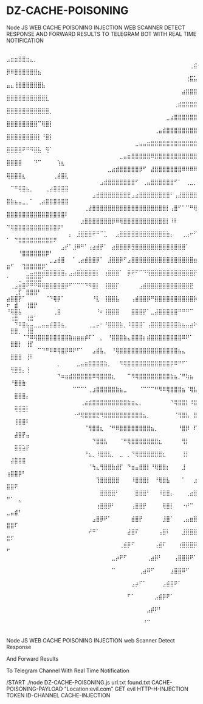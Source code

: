 # DZ-CACHE-POISONING
Node JS WEB CACHE POISONING INJECTION WEB SCANNER DETECT RESPONSE AND FORWARD RESULTS TO TELEGRAM BOT WITH REAL TIME NOTIFICATION

⠀⠀⠀⠀⠀⠀⠀⠀⠀⠀⠀⠀⠀⠀⠀⠀⠀⠀⠀⠀⠀⠀⠀⠀⠀⠀⠀⠀⠀⠀⠀⠀⠀⠀⠀⠀⠀⠀⠀⠀⠀⠀⠀⠀⠀⠀⠀⠀⠀⣠⣶⣶⣿⣿⣶⣄⡀⠀⠀⠀⠀⠀⠀⠀⠀ ⠀⠀⠀⠀⠀⠀⠀⠀⠀⠀⠀⠀⠀⠀⠀⠀⠀⠀⠀⠀⠀⠀⠀⠀⠀⠀⠀⠀⠀⠀⠀⠀⠀⠀⠀⠀⠀⠀⠀⠀⠀⠀⠀⠀⠀⠀⠀⢀⣾⡿⠿⣿⣿⣿⣿⣿⣿⣦⠀⠀⠀⠀⠀⠀⠀ ⠀⠀⠀⠀⠀⠀⠀⠀⠀⠀⠀⠀⠀⠀⠀⠀⠀⠀⠀⠀⠀⠀⠀⠀⠀⠀⠀⠀⠀⠀⠀⠀⠀⠀⠀⠀⠀⠀⠀⠀⠀⠀⠀⠀⠀⠀⢐⣯⣥⣤⣄⢸⣿⣿⣿⣿⣿⣿⣧⠀⠀⠀⠀⠀⠀ ⠀⠀⠀⠀⠀⠀⠀⠀⠀⠀⠀⠀⠀⠀⠀⠀⠀⠀⠀⠀⠀⠀⠀⠀⠀⠀⠀⠀⠀⠀⠀⠀⠀⠀⠀⠀⠀⠀⠀⠀⠀⠀⠀⠀⠀⣴⣿⣿⣿⣿⣿⣿⣿⣿⣿⣿⣿⣿⣿⣇⠀⠀⠀⠀⠀ ⠀⠀⠀⠀⠀⠀⠀⠀⠀⠀⠀⠀⠀⠀⠀⠀⠀⠀⠀⠀⠀⠀⠀⠀⠀⠀⠀⠀⠀⠀⠀⠀⠀⠀⠀⠀⠀⠀⠀⠀⠀⠀⠀⢀⣾⣿⣿⣿⣿⣿⣿⣿⣿⣿⣿⣿⣿⣿⣿⣿⡀⠀⠀⠀⠀ ⠀⠀⠀⠀⠀⠀⠀⠀⠀⠀⠀⠀⠀⠀⠀⠀⠀⠀⠀⠀⠀⠀⠀⠀⠀⠀⠀⠀⠀⠀⠀⠀⠀⠀⠀⠀⠀⠀⠀⠀⠀⣀⣴⣿⣿⣿⣿⣿⣿⣿⣿⣿⣿⣿⣿⣿⣿⠉⢿⣿⡇⠀⠀⠀⠀ ⠀⠀⠀⠀⠀⠀⠀⠀⠀⠀⠀⠀⠀⠀⠀⠀⠀⠀⠀⠀⠀⠀⠀⠀⠀⠀⠀⠀⠀⠀⠀⠀⠀⠀⠀⠀⠀⠀⢀⣤⣾⣿⣿⣿⣿⣿⣿⣿⣿⣿⣿⣿⣿⣿⣿⣿⣿⡇⠘⣿⡇⠀⠀⠀⠀ ⠀⠀⠀⠀⠀⠀⠀⠀⠀⠀⠀⠀⠀⠀⠀⠀⠀⠀⠀⠀⠀⠀⠀⠀⠀⠀⠀⠀⠀⠀⠀⠀⠀⣀⣤⣤⣶⣿⣿⣿⣿⣿⣿⣿⣿⣿⣿⣿⣿⣿⣿⣿⣿⠟⠛⠻⣿⣧⠀⢻⠁⠀⠀⠀⠀ ⠀⠀⠀⠀⠀⠀⠀⠀⠀⠀⠀⠀⠀⠀⠀⠀⠀⠀⠀⠀⠀⠀⠀⠀⠀⠀⠀⠀⠀⣀⣤⣶⣿⣿⣿⣿⣿⠿⣿⣿⣿⣿⣿⣿⣿⣿⣿⣿⣿⣿⣿⣿⣿⠀⠀⠀⠙⠉⠀⠀⠀⠀⢱⣆⠀ ⠀⠀⠀⠀⠀⠀⠀⠀⠀⠀⠀⠀⠀⠀⠀⠀⠀⠀⠀⠀⠀⠀⠀⠀⠀⠀⣀⣴⣾⣿⣿⣿⣿⣿⡿⠋⠀⣼⣿⣿⣿⣿⣿⣿⣿⠿⠿⠿⠿⢿⣿⣿⣿⣆⠀⠀⠀⠀⠀⠀⠀⢀⣾⣿⣇ ⠀⠀⠀⠀⠀⠀⠀⠀⠀⠀⠀⠀⠀⠀⠀⠀⠀⠀⠀⠀⠀⠀⠀⠀⣠⣾⣿⣿⣿⣿⣿⣿⣿⠋⠀⢀⣤⣿⣿⣿⣿⣿⣿⠋⠁⠀⢀⣀⡀⠀⠉⠛⢿⣿⣦⡀⠀⠀⠀⢀⣴⣿⣿⣿⣿ ⠀⠀⠀⠀⠀⠀⠀⠀⠀⠀⠀⠀⠀⠀⠀⠀⠀⠀⠀⠀⠀⠀⣠⣾⣿⣿⣿⣿⣿⣿⣿⣟⣠⣴⣿⣿⣿⣿⣿⣿⣿⣿⠃⢠⣼⣿⣿⣿⣿⣿⣷⣦⣤⣀⡀⠁⠀⢀⣴⣿⣿⣿⣿⣿⣿ ⠀⠀⠀⠀⠀⠀⠀⠀⠀⠀⠀⠀⠀⠀⠀⠀⠀⠀⠀⠀⢀⣼⣿⣿⣿⣿⣿⣿⣿⣿⣿⣿⣿⣿⣿⣿⣿⣿⣿⣿⣿⡇⢠⣿⠋⠁⠉⠛⢿⣿⣿⣿⣿⣿⣿⣿⣿⣿⣿⣿⣿⣿⣿⣿⠇ ⠀⠀⠀⠀⠀⠀⠀⠀⠀⠀⠀⠀⠀⠀⠀⠀⠀⠀⠀⣰⣿⣿⣿⣿⣿⣿⣿⡿⠿⢿⣿⣿⣿⣿⣿⣿⣿⣿⣿⣿⣿⡇⠸⠇⠀⠀⠀⠀⠀⠙⢿⣿⣿⣿⣿⣿⣿⣿⣿⣿⣿⣿⡿⠃⠀ ⠀⠀⠀⠀⠀⠀⠀⠀⠀⠀⠀⠀⠀⠀⠀⠀⡄⠀⣸⣿⣿⣿⠟⠛⠉⣁⠀⠀⣠⣿⣿⣿⣿⣿⣿⣿⣿⣿⣿⣿⣿⣷⡄⠀⠀⢀⣠⠖⠋⠁⠀⠙⣿⣿⣿⣿⣿⣿⣿⣿⣿⠟⠀⠀⠀ ⠀⠀⠀⠀⠀⠀⠀⠀⠀⠀⠀⠀⠀⠀⣠⡞⠁⣸⠿⠛⠁⢠⣴⣾⡟⠁⠀⣴⣿⣿⣿⡿⣻⣿⣿⣿⣿⣿⣿⣿⣿⣿⣿⣿⣿⣿⠁⠀⠀⠀⠀⠀⠘⣿⣿⣿⣿⣿⣿⡿⠃⠀⠀⠀⠀ ⠀⠀⠀⠀⠀⠀⠀⠀⠀⠀⠀⣀⣠⣾⣿⠀⠀⠁⢀⣴⣾⣿⣿⡿⠁⠀⣸⣿⣿⡿⠋⣠⣿⣿⣿⣿⣿⣿⣿⣿⣿⣿⣿⣿⣿⣿⣿⣿⣶⣶⠋⠀⠀⢹⣿⣿⣿⣿⡿⠁⠀⠀⠀⠀⠀ ⠀⠀⠀⠀⠀⣀⣤⣶⣶⣾⣿⣿⣿⣿⣿⡄⣠⣴⣿⣿⣿⣿⣿⡇⠀⢰⣿⣿⣿⠁⠀⡿⠟⠋⠉⠙⢻⣿⣿⣿⣿⣿⣿⣿⣿⣿⣿⣿⡟⠁⠀⠀⣀⠀⣿⣿⣿⣿⠁⠀⠀⠀⠀⠀⠀ ⠀⢀⣠⣶⣿⠟⠛⠛⠿⢿⣿⣿⣿⣿⣿⡿⠋⠉⠉⠉⠙⠻⣿⡇⠀⢸⣿⣿⡏⠀⠀⠀⠀⠀⣠⣾⣿⣿⣿⣿⣿⣿⣿⣿⣿⣿⣿⣟⠀⠀⠀⢀⡏⠀⣿⣿⣿⠃⠀⠀⠀⠀⠀⠀⠀ ⣴⣿⣿⡟⠁⠀⠀⠀⠀⠀⠈⠙⢿⡿⠁⠀⠀⠀⠀⠀⠀⠀⠘⣇⠀⢸⣿⣿⣧⠀⠀⠀⢠⣾⣿⣿⡿⠛⣿⣿⣿⣿⣿⣿⣿⣿⣿⣿⡷⠖⠀⣾⠀⠀⢸⣿⡟⠀⠀⠀⠀⠀⠀⠀⠀ ⠘⢿⣿⣧⠀⠀⠀⠀⠀⠀⠀⠀⢀⣿⠀⠀⠀⠀⠀⠀⠀⠀⠀⠘⠆⢸⣿⣿⣿⠀⠀⠀⣿⣿⣿⡟⠁⣀⣼⣿⣿⣿⣿⣿⠛⠛⠛⠉⠀⠀⢰⣿⠀⠀⢸⣿⠁⠀⠀⠀⠀⠀⠀⠀⠀ ⠀⠀⠙⠿⣿⣦⣤⣀⣀⣤⣤⣾⣿⣿⣦⡀⠀⠀⠀⠀⠀⢀⣀⡤⠂⠘⣿⣿⣿⣷⡀⠸⣿⣿⣿⠁⢠⣿⣿⣿⣿⣿⣿⣿⣷⣦⣤⣴⠗⠀⣿⣿⡀⠀⢸⣿⠀⠀⠀⠀⠀⠀⠀⠀⠀ ⠀⠀⠀⠀⠈⠙⠿⢿⣿⣿⣿⣿⣿⣿⣿⣿⣷⣶⣶⣶⡾⠏⠁⠀⡀⠀⠘⣿⣿⣿⣷⣄⣿⣿⣿⡆⣾⣿⣿⣿⣿⣿⣿⣿⣿⠿⠟⠁⠀⠀⣿⣿⡇⠀⢸⡏⠀⠀⠀⠀⠀⠀⠀⠀⠀ ⠀⠀⠀⠀⠀⠀⠀⠀⠉⠙⠛⠿⠿⢿⣿⡿⠿⠟⠋⠁⠀⠀⣠⣾⣧⡀⠀⠘⢿⣿⣿⣿⣿⣿⣿⣿⣿⣿⣿⣿⣿⣿⣿⣿⣦⣄⠀⠀⠀⠀⣿⣿⣿⠀⢸⠇⠀⠀⠀⠀⠀⠀⠀⠀⠀ ⠀⠀⠀⠀⠀⠀⠀⠀⠀⠀⠀⠀⠀⡀⠀⠀⠀⠀⣀⣤⣶⣿⣿⣿⣿⣷⡀⠀⠀⠻⢿⣿⣿⣿⣿⣿⣿⣿⣿⣿⣿⣿⡿⠿⠛⠋⠁⠀⠀⠀⢻⣿⣿⡄⢸⠀⠀⠀⠀⠀⠀⠀⠀⠀⠀ ⠀⠀⠀⠀⠀⠀⠀⠀⠀⠀⠀⠀⠀⠙⠶⣶⣾⣿⣿⣿⣿⣿⠿⢿⣿⣿⣿⣆⠀⠀⠀⠉⠻⢿⣿⣿⣿⣿⣿⣿⣿⣿⣷⣦⡈⠛⢷⣦⠀⠀⠘⣿⣿⣷⠀⠀⠀⠀⠀⠀⠀⠀⠀⠀⠀ ⠀⠀⠀⠀⠀⠀⠀⠀⠀⠀⠀⠀⠀⠀⠀⠀⠀⠉⠉⠉⠁⢀⣰⣿⣿⣿⣿⣿⣷⣦⣀⠀⠀⠀⠈⠉⠉⠉⠛⠻⠿⢿⣿⣿⣿⣦⠈⢿⣧⠀⠀⣿⣿⣿⡄⠀⠀⠀⠀⠀⠀⠀⠀⠀⠀ ⠀⠀⠀⠀⠀⠀⠀⠀⠀⠀⠀⠀⠀⠀⠀⠀⠀⠀⠀⢀⣴⣾⣿⣿⣿⣿⣿⣿⣿⣿⣿⣷⣶⣄⡀⠀⠀⠀⠀⠀⠀⠀⠙⢿⣿⣿⡇⠸⣿⠀⠀⢿⣿⣿⡇⠀⠀⠀⠀⠀⠀⠀⠀⠀⠀ ⠀⠀⠀⠀⠀⠀⠀⠀⠀⠀⠀⠀⠀⠀⠀⠀⠀⠐⠚⢿⣿⣿⣿⣟⠻⣿⣿⣿⣿⣿⣿⣿⣿⣿⣿⣦⡀⠀⠀⠀⠀⠀⠀⠈⢻⣿⣧⠀⣿⠀⠀⢸⣿⣿⠇⠀⠀⠀⠀⠀⠀⠀⠀⠀⠀ ⠀⠀⠀⠀⠀⠀⠀⠀⠀⠀⠀⠀⠀⠀⠀⠀⠀⠀⠀⠀⠈⢻⣿⣿⣆⠀⠈⠛⠿⣿⣿⣿⣿⣿⣿⣿⣿⣦⡀⠀⠀⠀⠀⠀⠘⣿⡿⠀⠏⠀⠀⣼⣿⡟⣤⠀⠀⠀⠀⠀⠀⠀⠀⠀⠀ ⠀⠀⠀⠀⠀⠀⠀⠀⠀⠀⠀⠀⠀⠀⠀⠀⠀⠀⠀⠀⠀⠀⠙⣿⣿⣧⠀⠀⠀⠈⠛⢿⣿⣿⣿⣿⣿⣿⣿⣆⠀⠀⠀⠀⠀⢻⡇⠀⠀⠀⠀⣿⣿⣵⡟⠀⠀⠀⠀⠀⠀⠀⠀⠀⠀ ⠀⠀⠀⠀⠀⠀⠀⠀⠀⠀⠀⠀⠀⠀⠀⠀⠀⠀⠀⠀⠘⣦⡀⠸⣿⣿⣧⡀⠀⣀⠀⡀⠙⢿⣿⣿⣿⣿⣿⣿⣆⠀⠀⠀⠀⢸⡇⠀⠀⠀⣼⣿⣿⣿⠀⠀⠀⠀⠀⠀⠀⠀⠀⠀⠀ ⠀⠀⠀⠀⠀⠀⠀⠀⠀⠀⠀⠀⠀⠀⠀⠀⠀⠀⠀⠀⠀⠈⢳⣄⢻⣿⣿⣷⣾⡏⠀⠙⣶⣤⣿⣿⡇⠘⢿⣿⣿⡆⠀⠀⠀⣸⠀⠀⠀⢰⣿⣿⡿⠃⠀⠀⠀⠀⠀⠀⠀⠀⠀⠀⠀ ⠀⠀⠀⠀⠀⠀⠀⠀⠀⠀⠀⠀⠀⠀⠀⠀⠀⠀⠀⠀⠀⠀⠀⢹⣿⣿⣿⣿⣿⠀⠀⠀⠸⣿⣿⣿⡇⠀⠘⢿⣿⣧⠀⠀⠀⠁⠀⠀⣰⣿⣿⠟⠀⠀⠀⠀⠀⠀⠀⠀⠀⠀⠀⠀⠀ ⠀⠀⠀⠀⠀⠀⠀⠀⠀⠀⠀⠀⠀⠀⠀⠀⠀⠀⠀⠀⠀⠀⠀⠀⣿⣿⣿⣿⠃⠀⠀⠀⠀⣿⣿⣿⠃⠀⠀⠸⣿⣿⡄⠀⠀⠀⢀⣴⣿⠛⠁⠀⣄⠀⠀⠀⠀⠀⠀⠀⠀⠀⠀⠀⠀ ⠀⠀⠀⠀⠀⠀⠀⠀⠀⠀⠀⠀⠀⠀⠀⠀⠀⠀⠀⠀⠀⠀⠀⢰⣿⣿⡿⠃⠀⠀⠀⠀⢠⣿⣿⡟⠀⠀⠀⠀⢿⣿⡇⠀⠀⠐⠞⠉⠀⣀⣤⣾⠃⠀⠀⠀⠀⠀⠀⠀⠀⠀⠀⠀⠀ ⠀⠀⠀⠀⠀⠀⠀⠀⠀⠀⠀⠀⠀⠀⠀⠀⠀⠀⠀⠀⠀⠀⣠⣿⡿⠟⠁⠀⠀⠀⠀⠀⣾⣿⡟⠀⠀⠀⠀⠀⣸⣿⠁⠀⠀⢀⣤⣶⣿⣿⣿⠏⠀⠀⠀⠀⠀⠀⠀⠀⠀⠀⠀⠀⠀ ⠀⠀⠀⠀⠀⠀⠀⠀⠀⠀⠀⠀⠀⠀⠀⠀⠀⠀⠀⠀⠀⠞⠛⠁⠀⠀⠀⠀⠀⠀⠀⣼⣿⠏⠀⠀⠀⠀⠀⢠⣿⠇⠀⠀⠀⣸⣿⣿⣿⣿⠏⠀⠀⠀⠀⠀⠀⠀⠀⠀⠀⠀⠀⠀⠀ ⠀⠀⠀⠀⠀⠀⠀⠀⠀⠀⠀⠀⠀⠀⠀⠀⠀⠀⠀⠀⠀⠀⠀⠀⠀⠀⠀⠀⠀⢀⣾⡿⠋⠀⠀⠀⠀⠀⢠⣾⠏⠀⠀⠀⢰⣿⣿⣿⡿⠋⠀⠀⠀⠀⠀⠀⠀⠀⠀⠀⠀⠀⠀⠀⠀ ⠀⠀⠀⠀⠀⠀⠀⠀⠀⠀⠀⠀⠀⠀⠀⠀⠀⠀⠀⠀⠀⠀⠀⠀⠀⠀⠀⣀⡴⠟⠋⠀⠀⠀⠀⠀⢀⣴⡿⠃⠀⠀⠀⢠⣿⣿⣿⠟⠁⠀⠀⠀⠀⠀⠀⠀⠀⠀⠀⠀⠀⠀⠀⠀⠀ ⠀⠀⠀⠀⠀⠀⠀⠀⠀⠀⠀⠀⠀⠀⠀⠀⠀⠀⠀⠀⠀⠀⠀⠀⠀⠀⠀⠉⠀⠀⠀⠀⠀⠀⢀⣴⠿⠋⠀⠀⠀⠀⣰⣿⣿⠿⠋⠀⠀⠀⠀⠀⠀⠀⠀⠀⠀⠀⠀⠀⠀⠀⠀⠀⠀ ⠀⠀⠀⠀⠀⠀⠀⠀⠀⠀⠀⠀⠀⠀⠀⠀⠀⠀⠀⠀⠀⠀⠀⠀⠀⠀⠀⠀⠀⠀⠀⠀⣠⡴⠋⠁⠀⠀⠀⠀⣠⣾⣿⠟⠁⠀⠀⠀⠀⠀⠀⠀⠀⠀⠀⠀⠀⠀⠀⠀⠀⠀⠀⠀⠀ ⠀⠀⠀⠀⠀⠀⠀⠀⠀⠀⠀⠀⠀⠀⠀⠀⠀⠀⠀⠀⠀⠀⠀⠀⠀⠀⠀⠀⠀⠀⠀⠋⠁⠀⠀⠀⠀⠀⣠⣾⡿⠟⠁⠀⠀⠀⠀⠀⠀⠀⠀⠀⠀⠀⠀⠀⠀⠀⠀⠀⠀⠀⠀⠀⠀ ⠀⠀⠀⠀⠀⠀⠀⠀⠀⠀⠀⠀⠀⠀⠀⠀⠀⠀⠀⠀⠀⠀⠀⠀⠀⠀⠀⠀⠀⠀⠀⠀⠀⠀⠀⠀⣠⡾⠟⠃⠀⠀⠀⠀⠀⠀⠀⠀⠀⠀⠀⠀⠀⠀⠀⠀⠀⠀⠀⠀⠀⠀⠀⠀⠀ ⠀⠀⠀⠀⠀⠀⠀⠀⠀⠀⠀⠀⠀⠀⠀⠀⠀⠀⠀⠀⠀⠀⠀⠀⠀⠀⠀⠀⠀⠀⠀⠀⠀⠀⠀⠘⠉⠀⠀⠀⠀⠀⠀⠀⠀⠀⠀⠀⠀⠀⠀⠀⠀

Node JS WEB CACHE POISONING INJECTION web Scanner Detect Response

And Forward Results

To Telegram Channel With Real Time Notification

/START ./node DZ-CACHE-POISONING.js url.txt found.txt CACHE-POISONING-PAYLOAD "Location:evil.com" GET evil HTTP-H-INJECTION TOKEN ID-CHANNEL CACHE-INJECTION
